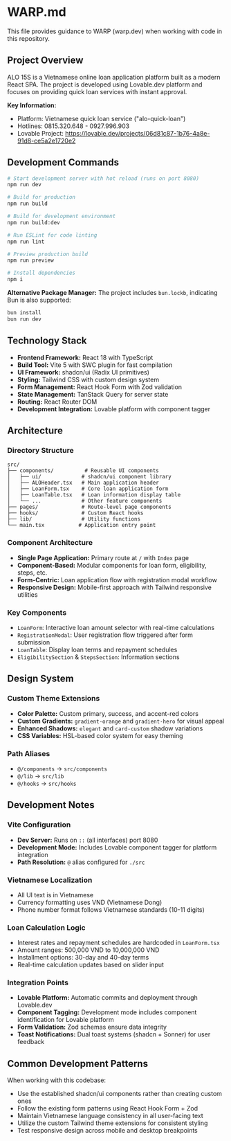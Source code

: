 # WARP.md

This file provides guidance to WARP (warp.dev) when working with code in this repository.

## Project Overview

ALO 15S is a Vietnamese online loan application platform built as a modern React SPA. The project is developed using Lovable.dev platform and focuses on providing quick loan services with instant approval.

**Key Information:**
- Platform: Vietnamese quick loan service ("alo-quick-loan")
- Hotlines: 0815.320.648 - 0927.996.903
- Lovable Project: https://lovable.dev/projects/06d81c87-1b76-4a8e-91d8-ce5a2e1720e2

## Development Commands

```bash
# Start development server with hot reload (runs on port 8080)
npm run dev

# Build for production
npm run build

# Build for development environment
npm run build:dev

# Run ESLint for code linting
npm run lint

# Preview production build
npm run preview

# Install dependencies
npm i
```

**Alternative Package Manager:**
The project includes `bun.lockb`, indicating Bun is also supported:
```bash
bun install
bun run dev
```

## Technology Stack

- **Frontend Framework:** React 18 with TypeScript
- **Build Tool:** Vite 5 with SWC plugin for fast compilation
- **UI Framework:** shadcn/ui (Radix UI primitives)
- **Styling:** Tailwind CSS with custom design system
- **Form Management:** React Hook Form with Zod validation
- **State Management:** TanStack Query for server state
- **Routing:** React Router DOM
- **Development Integration:** Lovable platform with component tagger

## Architecture

### Directory Structure
```
src/
├── components/          # Reusable UI components
│   ├── ui/             # shadcn/ui component library
│   ├── ALOHeader.tsx   # Main application header
│   ├── LoanForm.tsx    # Core loan application form
│   ├── LoanTable.tsx   # Loan information display table
│   └── ...             # Other feature components
├── pages/              # Route-level page components
├── hooks/              # Custom React hooks
├── lib/                # Utility functions
└── main.tsx           # Application entry point
```

### Component Architecture
- **Single Page Application:** Primary route at `/` with `Index` page
- **Component-Based:** Modular components for loan form, eligibility, steps, etc.
- **Form-Centric:** Loan application flow with registration modal workflow
- **Responsive Design:** Mobile-first approach with Tailwind responsive utilities

### Key Components
- `LoanForm`: Interactive loan amount selector with real-time calculations
- `RegistrationModal`: User registration flow triggered after form submission  
- `LoanTable`: Display loan terms and repayment schedules
- `EligibilitySection` & `StepsSection`: Information sections

## Design System

### Custom Theme Extensions
- **Color Palette:** Custom primary, success, and accent-red colors
- **Custom Gradients:** `gradient-orange` and `gradient-hero` for visual appeal
- **Enhanced Shadows:** `elegant` and `card-custom` shadow variations
- **CSS Variables:** HSL-based color system for easy theming

### Path Aliases
- `@/components` → `src/components`
- `@/lib` → `src/lib`  
- `@/hooks` → `src/hooks`

## Development Notes

### Vite Configuration
- **Dev Server:** Runs on `::` (all interfaces) port 8080
- **Development Mode:** Includes Lovable component tagger for platform integration
- **Path Resolution:** `@` alias configured for `./src`

### Vietnamese Localization
- All UI text is in Vietnamese
- Currency formatting uses VND (Vietnamese Dong)
- Phone number format follows Vietnamese standards (10-11 digits)

### Loan Calculation Logic
- Interest rates and repayment schedules are hardcoded in `LoanForm.tsx`
- Amount ranges: 500,000 VND to 10,000,000 VND
- Installment options: 30-day and 40-day terms
- Real-time calculation updates based on slider input

### Integration Points
- **Lovable Platform:** Automatic commits and deployment through Lovable.dev
- **Component Tagging:** Development mode includes component identification for Lovable platform
- **Form Validation:** Zod schemas ensure data integrity
- **Toast Notifications:** Dual toast systems (shadcn + Sonner) for user feedback

## Common Development Patterns

When working with this codebase:
- Use the established shadcn/ui components rather than creating custom ones
- Follow the existing form patterns using React Hook Form + Zod
- Maintain Vietnamese language consistency in all user-facing text
- Utilize the custom Tailwind theme extensions for consistent styling
- Test responsive design across mobile and desktop breakpoints
